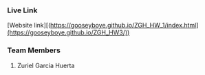 ### Live Link
[Website link][(https://gooseyboye.github.io/ZGH_HW_1/index.html](https://gooseyboye.github.io/ZGH_HW3/))

### Team Members
1. Zuriel Garcia Huerta
